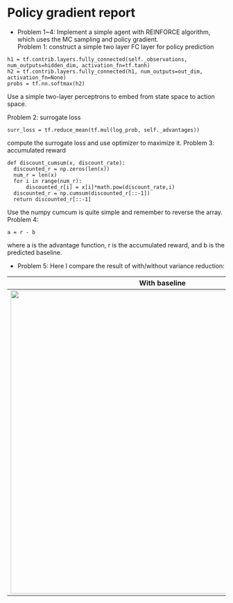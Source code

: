 # Policy gradient report

- Problem 1~4:
Implement a simple agent with REINFORCE algorithm, which uses the MC sampling and policy gradient.  
Problem 1: construct a simple two layer FC layer for policy prediction
```
h1 = tf.contrib.layers.fully_connected(self._observations, num_outputs=hidden_dim, activation_fn=tf.tanh)
h2 = tf.contrib.layers.fully_connected(h1, num_outputs=out_dim, activation_fn=None)
probs = tf.nn.softmax(h2)	
```
Use a simple two-layer perceptrons to embed from state space to action space.

Problem 2: surrogate loss
```
surr_loss = tf.reduce_mean(tf.mul(log_prob, self._advantages))
```
compute the surrogate loss and use optimizer to maximize it.
Problem 3: accumulated reward
```
def discount_cumsum(x, discount_rate):
  discounted_r = np.zeros(len(x))
  num_r = len(x)
  for i in range(num_r):
	  discounted_r[i] = x[i]*math.pow(discount_rate,i)
  discounted_r = np.cumsum(discounted_r[::-1])
  return discounted_r[::-1]
```
Use the numpy cumcum is quite simple and remember to reverse the array. 
Problem 4: 
```
a = r - b
```
where a is the advantage function, r is the accumulated reward, and b is the predicted baseline.

- Problem 5:
Here I compare the result of with/without variance reduction:  

|With baseline|Wihtout baseline|
|---|---|
|<img src="https://github.com/andrewliao11/homework2/blob/master/with_variance_reduce_max.png?raw=true" width="700">|<img src="https://github.com/andrewliao11/homework2/blob/master/without_variance_reduce_max.png?raw=true" width="700">|


